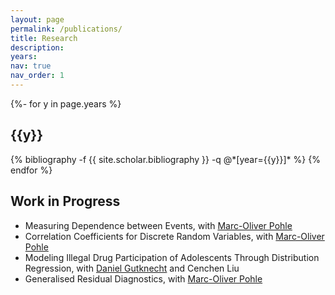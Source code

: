 ```yaml
---
layout: page
permalink: /publications/
title: Research
description:
years:
nav: true
nav_order: 1
---
```

<!-- _pages/publications.md -->
<div class="publications">

{%- for y in page.years %}
  <h2 class="year">{{y}}</h2>
  {% bibliography -f {{ site.scholar.bibliography }} -q @*[year={{y}}]* %}
{% endfor %}

</div>
<h2>Work in Progress</h2>
<ul>
   <li>Measuring Dependence between Events, with <a href="https://sites.google.com/view/marcpohle/home">Marc-Oliver Pohle</a></li>
   <li>Correlation Coefficients for Discrete Random Variables, with <a href="https://sites.google.com/view/marcpohle/home">Marc-Oliver Pohle</a></li>
   <li>Modeling Illegal Drug Participation of Adolescents Through Distribution Regression, with <a href="https://sites.google.com/view/daniel-gutknecht/home">Daniel Gutknecht</a> and Cenchen Liu</li>
   <li>Generalised Residual Diagnostics, with <a href="https://sites.google.com/view/marcpohle/home">Marc-Oliver Pohle</a></li>
</ul>
